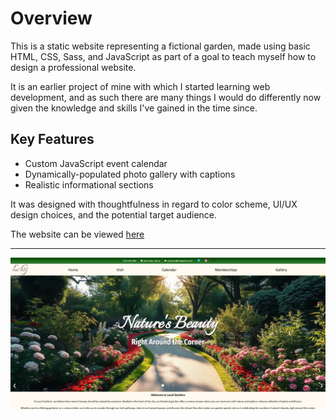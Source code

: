 # Overview

This is a static website representing a fictional garden, made using basic HTML, CSS, Sass, and JavaScript as part of a goal to teach myself how to design a professional website.

It is an earlier project of mine with which I started learning web development, and as such there are many things I would do differently now given the knowledge and skills I've gained in the time since.

## Key Features

- Custom JavaScript event calendar
- Dynamically-populated photo gallery with captions
- Realistic informational sections

It was designed with thoughtfulness in regard to color scheme, UI/UX design choices, and the potential target audience.

The website can be viewed [here](https://matthewpendergast.github.io/garden-website/index.html)

---

![Preview Image](preview-image.webp)
